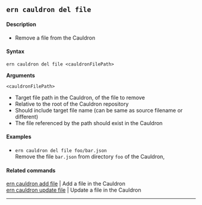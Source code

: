 ## `ern cauldron del file`

#### Description

* Remove a file from the Cauldron

#### Syntax

`ern cauldron del file <cauldronFilePath>`

**Arguments**

`<cauldronFilePath>`

* Target file path in the Cauldron, of the file to remove
* Relative to the root of the Cauldron repository
* Should include target file name (can be same as source filename or different)
* The file referenced by the path should exist in the Cauldron

#### Examples

- `ern cauldron del file foo/bar.json`  
Remove the file `bar.json` from directory `foo` of the Cauldron, 

#### Related commands

[ern cauldron add file] | Add a file in the Cauldron   
[ern cauldron update file] | Update a file in the Cauldron

___  
[ern cauldron add file]: ../add/file.md
[ern cauldron update file]: ../update/file.md